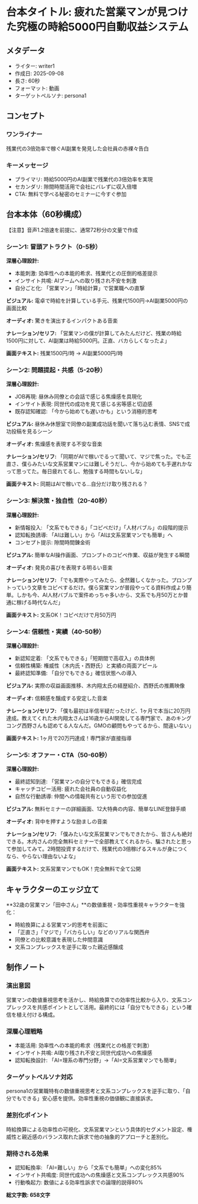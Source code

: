 # 台本タイトル: 疲れた営業マンが見つけた究極の時給5000円自動収益システム

## メタデータ
- ライター: writer1
- 作成日: 2025-09-08
- 長さ: 60秒
- フォーマット: 動画
- ターゲットペルソナ: persona1

## コンセプト
### ワンライナー
残業代の3倍効率で稼ぐAI副業を発見した会社員の赤裸々告白

### キーメッセージ
- プライマリ: 時給5000円のAI副業で残業代の3倍効率を実現
- セカンダリ: 隙間時間活用で会社にバレずに収入倍増
- CTA: 無料で学べる秘密のセミナーに今すぐ参加

## 台本本体（60秒構成）
【注意】音声1.2倍速を前提に、通常72秒分の文量で作成

### シーン1: 冒頭アトラクト（0-5秒）

**深層心理設計:**
- 本能刺激: 効率性への本能的希求、残業代との圧倒的格差提示
- インサイト共鳴: AIブームへの取り残され不安を刺激
- 自分ごと化: 「営業マン」「時給計算」で営業職への直撃

**ビジュアル:**
電卓で時給を計算している手元、残業代1500円→AI副業5000円の画面比較

**オーディオ:**
驚きを演出するインパクトある音楽

**ナレーション/セリフ:**
「営業マンの僕が計算してみたんだけど、残業の時給1500円に対して、AI副業は時給5000円。正直、バカらしくなったよ」

**画面テキスト:**
残業1500円/時 → AI副業5000円/時

### シーン2: 問題提起・共感（5-20秒）

**深層心理設計:**
- JOB再現: 昼休み同僚との会話で感じる焦燥感を具現化
- インサイト表現: 同世代の成功を見て感じる劣等感と切迫感
- 既存認知確認: 「今から始めても遅いかも」という消極的思考

**ビジュアル:**
昼休み休憩室で同僚の副業成功話を聞いて落ち込む表情、SNSで成功投稿を見るシーン

**オーディオ:**
焦燥感を表現する不安な音楽

**ナレーション/セリフ:**
「同期がAIで稼いでるって聞いて、マジで焦った。でも正直さ、僕らみたいな文系営業マンには難しそうだし、今から始めても手遅れかなって思ってた。毎日疲れてるし、勉強する時間もないしな」

**画面テキスト:**
同期はAIで稼いでる...自分だけ取り残される？

### シーン3: 解決策・独自性（20-40秒）

**深層心理設計:**
- 新情報投入: 「文系でもできる」「コピペだけ」「人材バブル」の段階的提示
- 認知転換誘導: 「AIは難しい」から「AIは文系営業マンでも簡単」へ
- コンセプト提示: 隙間時間錬金術

**ビジュアル:**
簡単なAI操作画面、プロンプトのコピペ作業、収益が発生する瞬間

**オーディオ:**
発見の喜びを表現する明るい音楽

**ナレーション/セリフ:**
「でも実際やってみたら、全然難しくなかった。プロンプトっていう文章をコピペするだけ。僕ら営業マンが普段やってる資料作成より簡単。しかも今、AI人材バブルで案件めっちゃ多いから、文系でも月50万とか普通に稼げる時代なんだ」

**画面テキスト:**
文系OK！コピペだけで月50万円

### シーン4: 信頼性・実績（40-50秒）

**深層心理設計:**
- 新認知定着: 「文系でもできる」「短期間で高収入」の具体例
- 信頼性構築: 権威性（木内氏・西野氏）と実績の両面アピール
- 最終認知準備: 「自分でもできる」確信状態への導入

**ビジュアル:**
実際の収益画面推移、木内翔太氏の経歴紹介、西野氏の推薦映像

**オーディオ:**
信頼感を醸成する安定した音楽

**ナレーション/セリフ:**
「僕も最初は半信半疑だったけど、1ヶ月で本当に20万円達成。教えてくれた木内翔太さんは16歳からAI開発してる専門家で、あのキングコング西野さんも認めてる人なんだ。GMOの顧問もやってるから、間違いない」

**画面テキスト:**
1ヶ月で20万円達成！専門家が直接指導

### シーン5: オファー・CTA（50-60秒）

**深層心理設計:**
- 最終認知到達: 「営業マンの自分でもできる」確信完成
- キャッチコピー活用: 疲れた会社員の自動収益化
- 自然な行動誘導: 仲間への情報共有という形での参加促進

**ビジュアル:**
無料セミナーの詳細画面、12大特典の内容、簡単なLINE登録手順

**オーディオ:**
背中を押すような励ましの音楽

**ナレーション/セリフ:**
「僕みたいな文系営業マンでもできたから、皆さんも絶対できる。木内さんの完全無料セミナーで全部教えてくれるから、騙されたと思って参加してみて。2時間投資するだけで、残業代の3倍稼げるスキルが身につくなら、やらない理由ないよな」

**画面テキスト:**
文系営業マンでもOK！完全無料で全て公開

## キャラクターのエッジ立て

**32歳の営業マン「田中さん」**の数値重視・効率性重視キャラクターを強化：
- 時給換算による営業マン的思考を前面に
- 「正直さ」「マジで」「バカらしい」などのリアルな関西弁
- 同僚との比較意識を表現した仲間意識
- 文系コンプレックスを逆手に取った親近感醸成

## 制作ノート

### 演出意図
営業マンの数値重視思考を活かし、時給換算での効率性比較から入り、文系コンプレックスを共感ポイントとして活用。最終的には「自分でもできる」という確信を植え付ける構成。

### 深層心理戦略
- 本能活用: 効率性への本能的希求（残業代との格差で刺激）
- インサイト共鳴: AI取り残され不安と同世代成功への焦燥感
- 認知転換設計: 「AI=理系の専門分野」→「AI=文系営業マンでも簡単」

### ターゲットペルソナ対応
persona1の営業職特有の数値重視思考と文系コンプレックスを逆手に取り、「自分でもできる」安心感を提供。効率性重視の価値観に直接訴求。

### 差別化ポイント
時給換算による効率性の可視化、文系営業マンという具体的セグメント設定、権威性と親近感のバランス取れた訴求で他の抽象的アプローチと差別化。

### 期待される効果
- 認知転換率: 「AI=難しい」から「文系でも簡単」への変化85%
- インサイト共鳴度: 同世代成功への焦燥感と文系コンプレックス共感90%
- 行動喚起力: 数値による効率性訴求での論理的説得80%

**総文字数: 658文字**